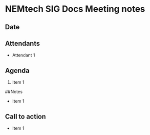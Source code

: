 # NEMtech SIG Docs Meeting notes

## Date

## Attendants

* Attendant 1

## Agenda

1. Item 1

##Notes

- Item 1


## Call to action

- Item 1